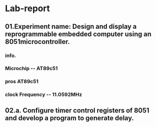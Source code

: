 # Lab-report
## 01.Experiment name: Design and display a reprogrammable embedded computer using an 8051microcontroller.
### info.
### Microchip -- AT89c51
### pros AT89c51
### clock Frequency -- 11.0592MHz
## 02.a. Configure timer control registers of 8051 and develop a program to generate delay.


